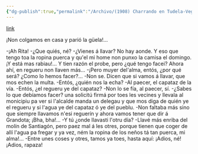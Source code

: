 ```yaml
---
{"dg-publish":true,"permalink":"/Archivo/(1908) Charrando en Tudela-Veguín/","tags":["#Siglo_20","central","a1908","escrito","Oviedo","teatro"]}
---
```


[link](https://blogger.googleusercontent.com/img/b/R29vZ2xl/AVvXsEjus4yL8fVJxuzgejis4N3rs0o4iMPDumfztG4qDQpQmx_7sOJgfLPe5uNCVbvA2U1VwULGxaOg52257BNdYO1-Nj1juSQOOsYd0CaCzSYKp6ioNmkahbzUAB87gZJ3apufTnbw0h0KWxlm2iVgq-n6OI_4Pn_4C1pfmcKptJTxj6tN7BRTtLIH3wuEzeg/s1694/El%20Noroeste%20diario%20democr%C3%A1tico%20independiente,%20A%C3%B1u%20XII%20N%C3%BAmberu%204123%20(Xix%C3%B3n)%20del%2012_08_1908%20-%20fueya%203.JPG)

¡Non colgamos en casa y parió la güela!...

-¡Ah Rita!
-¿Que quiés, né?
-¿Vienes á llavar? No hay aonde. Y eso que tengo toa la ropina puerca y qu'el mi home non punxo la camisa el domingo.
¡Y está mas rabiau!...
Y tien razón el probe, pero ¿qué tengo facei? Ahora ahí, en regueru non llaven más...
-¡Pero muyer del'alma, entós, ¿por qué será? ¿Como lo hemos facer?...
-Non se. Dicen que si vamos á llavar, que mos echen la multa.
-Entós, ¿quién nos la echa?
-Al paecer, el capataz de la vía.
-Entós, ¿el regueru ye del capataz?
-Non lo se fía, al paecer, sí.
-¿Sabes lo que debíamos facer? una solicitú firmá por toes les vecines y llevala al monicipiu pa ver si l'alcalde manda un delegau y que mos diga de quién ye el regueru y si l'agua ye del capataz ó ye del pueblu.
-Non faltaba más sino que siempre llavamos n'esi reguerín y ahora vamos tener que dir á Grandota; ¡Bha, bha!...
-Y tú ¿onde llavasti l'otru día?
-Llavé más enriba del molín de Santiagón, pero paez mal á les otres, porque tienen que coger de allí l'agua pa fregar y ya vez, ném la ropina de los neños tá tan puerca, mi alma!...
-Entre unes coses y otres, tamos ya toes, hasta aquí:
¡Adios, né!
¡Adios, rapaza!